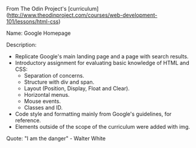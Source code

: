 From The Odin Project's [curriculum]
(http://www.theodinproject.com/courses/web-development-101/lessons/html-css)

Name: 
Google Homepage

Description:
- Replicate Google's main landing page and a page with search results.
- Introductory assignment for evaluating basic knowledge of HTML and CSS:
  - Separation of concerns.
  - Structure with div and span.
  - Layout (Position, Display, Float and Clear).
  - Horizontal menus.
  - Mouse events.
  - Classes and ID.
- Code style and formatting mainly from Google's guidelines, for reference.
- Elements outside of the scope of the curriculum were added with img.

Quote: "I am the danger" - Walter White
